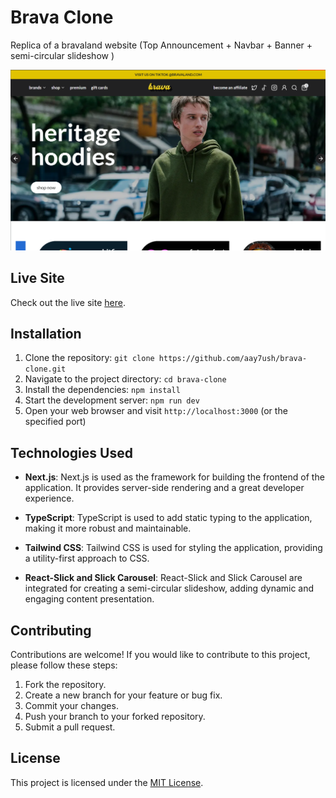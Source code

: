 # Brava Clone

Replica of a bravaland website (Top Announcement + Navbar + Banner + semi-circular slideshow )

![](/public/screenshot.png)

## Live Site

Check out the live site [here](https://c4r-hub.vercel.app/).

## Installation

1. Clone the repository: `git clone https://github.com/aay7ush/brava-clone.git`
2. Navigate to the project directory: `cd brava-clone`
3. Install the dependencies: `npm install`
4. Start the development server: `npm run dev`
5. Open your web browser and visit `http://localhost:3000` (or the specified port)

## Technologies Used

- **Next.js**: Next.js is used as the framework for building the frontend of the application. It provides server-side rendering and a great developer experience.

- **TypeScript**: TypeScript is used to add static typing to the application, making it more robust and maintainable.

- **Tailwind CSS**: Tailwind CSS is used for styling the application, providing a utility-first approach to CSS.

- **React-Slick and Slick Carousel**: React-Slick and Slick Carousel are integrated for creating a semi-circular slideshow, adding dynamic and engaging content presentation.

## Contributing

Contributions are welcome! If you would like to contribute to this project, please follow these steps:

1. Fork the repository.
2. Create a new branch for your feature or bug fix.
3. Commit your changes.
4. Push your branch to your forked repository.
5. Submit a pull request.

## License

This project is licensed under the [MIT License](LICENSE).
